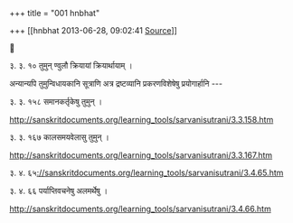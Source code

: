 +++
title = "001 hnbhat"

+++
[[hnbhat	2013-06-28, 09:02:41 [Source](https://groups.google.com/g/samskrita/c/dOcIbs5TXS0)]]





३. ३. १० तुमुन् ण्वुलौ क्रियायां क्रियार्थायाम् ।  

  

अन्यान्यपि तुमुन्विधायकानि सूत्राणि अत्र द्रष्टव्यानि प्रकरणविशेषेषु प्रयोगार्हानि ---

  

३. ३. १५८ समानकर्तृकेषु तुमुन् ।

  

<http://sanskritdocuments.org/learning_tools/sarvanisutrani/3.3.158.htm>  

  

३. ३. १६७ कालसमयवेलासु तुमुन् ।

<http://sanskritdocuments.org/learning_tools/sarvanisutrani/3.3.167.htm>  

  

३. ४. ६५[://sanskritdocuments.org/learning_tools/sarvanisutrani/3.4.65.htm](http://sanskritdocuments.org/learning_tools/sarvanisutrani/3.4.65.htm)

  

३. ४. ६६ पर्याप्तिवचनेषु अलमर्थेषु ।

  

<http://sanskritdocuments.org/learning_tools/sarvanisutrani/3.4.66.htm>  

  

  

